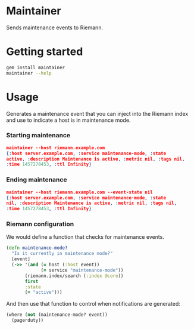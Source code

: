 # Maintainer

Sends maintenance events to Riemann.

# Getting started

```bash
gem install maintainer
maintainer --help
```

# Usage

Generates a maintenance event that you can inject into the Riemann index
and use to indicate a host is in maintenance mode.

### Starting maintenance

```json
maintainer --host riemann.example.com
{:host server.example.com, :service maintenance-mode, :state
active, :description Maintenance is active, :metric nil, :tags nil,
:time 1457278453, :ttl Infinity}
```

### Ending maintenance

```json
maintainer --host riemann.example.com --event-state nil
{:host server.example.com, :service maintenance-mode, :state
nil, :description Maintenance is active, :metric nil, :tags nil,
:time 1457278453, :ttl Infinity}
```

### Riemann configuration

We would define a function that checks for maintenance events.

```Clojure
(defn maintenance-mode?
  "Is it currently in maintenance mode?"
  [event]
  (->> '(and (= host (:host event))
             (= service "maintenance-mode"))
       (riemann.index/search (:index @core))
       first
       :state
       (= "active")))
```

And then use that function to control when notifications are generated:

```Clojure
(where (not (maintenance-mode? event))
  (pagerduty))
```

